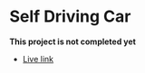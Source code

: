 # Self Driving Car

**This project is not completed yet**

- [Live link](https://adityackr.github.io/self-driving-car/)
